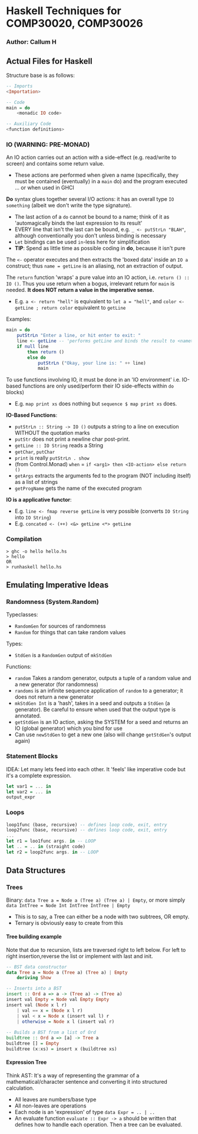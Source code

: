 # Haskell Techniques for COMP30020, COMP30026

### Author: Callum H

## Actual Files for Haskell

Structure base is as follows:
```Haskell
-- Imports
<Importation>

-- Code
main = do
    <monadic IO code>

-- Auxiliary Code
<function definitions>
```

### IO (WARNING: PRE-MONAD)

An IO action carries out an action with a side-effect (e.g. read/write to screen) and contains some return value.
- These actions are performed when given a name (specifically, they must be contained (eventually) in a `main` do) and the program executed ... or when used in GHCI

**Do** syntax glues together several I/O actions: it has an overall type `IO something` (albeit we don't write the type signature). 
- The last action of a `do` cannot be bound to a name; think of it as 'automagically binds the last expression to its result'
- EVERY line that isn't the last can be bound, e.g. `_ <- putStrLn "BLAH"`, although conventionally you don't unless binding is necessary
- `Let` bindings can be used `in`-less here for simplification
- **TIP**: Spend as little time as possible coding in **do**, because it isn't  pure

The `<-` operator executes and then extracts the 'boxed data' inside an `IO a` construct; thus `name = getLine` is an aliasing, not an extraction of output.

The `return` function 'wraps' a pure value into an IO action, i.e. `return () :: IO ()`. Thus you use return when a bogus, irrelevant return for `main` is needed. **It does NOT return a value in the imperative sense.**
- E.g. `a <- return "hell"` is equivalent to `let a = "hell"`, and `color <- getLine ; return color` equivalent to `getLine`

Examples:

```Haskell
main = do
    putStrLn "Enter a line, or hit enter to exit: "
    line <- getLine -- 'performs getLine and binds the result to <name>'; name :: String
    if null line
        then return ()
        else do
            putStrLn ("Okay, your line is: " ++ line)
            main
```

To use functions involving IO, it must be done in an 'IO environment' i.e. IO-based functions are only used/perform their IO side-effects within `do` blocks)
- E.g. `map print xs` does nothing but `sequence $ map print xs` does. 

**IO-Based Functions**:
- `putStrLn :: String -> IO ()` outputs a string to a line on execution WITHOUT the quotation marks
- `putStr` does not print a newline char post-print.
- `getLine :: IO String` reads a String
- `getChar`, `putChar`
- `print` is really `putStrLn . show`
- (from Control.Monad) `when` = `if <arg1> then <IO-action> else return ()`
- `getArgs` extracts the arguments fed to the program (NOT including itself) as a list of strings
- `getProgName` gets the name of the executed program

**IO is a applicative functor**:
- E.g. `line <- fmap reverse getLine` is very possible (converts `IO String` into `IO String`)
- E.g. `concated <- (++) <&> getLine <*> getLine`

### Compilation

```Terminal
> ghc -o hello hello.hs
> hello
OR
> runhaskell hello.hs
```

## Emulating Imperative Ideas

### Randomness (System.Random)

Typeclasses:
- `RandomGen` for sources of randomness
- `Random` for things that can take random values

Types:
- `StdGen` is a `RandomGen` output of `mkStdGen`

Functions:
- `random` Takes a random generator, outputs a tuple of a random value and a new generator (for randomness)
- `randoms` is an infinite sequence application of `random` to a generator; it does not return a new generator
- `mkStdGen Int` is a 'hash', takes in a seed and outputs a `StdGen` (a generator). Be careful to ensure when used that the output type is annotated.
- `getStdGen` is an IO action, asking the SYSTEM for a seed and returns an IO (global generator) which you bind for use
- Can use `newStdGen` to get a new one (also will change `getStdGen`'s output again)


### Statement Blocks

IDEA: Let many lets feed into each other. It 'feels' like imperative code but it's a complete expression.

```Haskell
let var1 = ... in
let var2 = ... in
output_expr
```

### Loops

```Haskell
loop1func (base, recursive) -- defines loop code, exit, entry
loop2func (base, recursive) -- defines loop code, exit, entry
...
let r1 = loo1func args. in -- LOOP
let .. = .. in (straight code)
let r2 = loop2func args. in -- LOOP
```

## Data Structures

### Trees

Binary: `data Tree a = Node a (Tree a) (Tree a) | Empty`, or more simply `data IntTree = Node Int IntTree IntTree | Empty`
- This is to say, a Tree can either be a node with two subtrees, OR empty.
- Ternary is obviously easy to create from this

#### Tree building example

Note that due to recursion, lists are traversed right to left below. For left to right insertion,reverse the list or implement with last and init.

```Haskell
-- BST data constructor
data Tree a = Node a (Tree a) (Tree a) | Empty
    deriving Show

-- Inserts into a BST
insert :: Ord a => a -> (Tree a) -> (Tree a)
insert val Empty = Node val Empty Empty
insert val (Node x l r) 
    | val == x = (Node x l r)
    | val < x = Node x (insert val l) r
    | otherwise = Node x l (insert val r)
    
-- Builds a BST from a list of Ord
buildtree :: Ord a => [a] -> Tree a
buildtree [] = Empty
buildtree (x:xs) = insert x (buildtree xs)
```

#### Expression Tree

Think AST: It's a way of representing the grammar of a mathematical/character sentence and converting it into structured calculation.
- All leaves are numbers/base type
- All non-leaves are operations
- Each node is an 'expression' of type `data Expr = .. | ..`
- An evaluate function `evaluate :: Expr -> a` should be written that defines how to handle each operation. Then a tree can be evaluated.